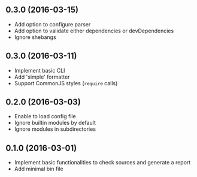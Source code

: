 ## 0.3.0 (2016-03-15)

* Add option to configure parser
* Add option to validate either dependencies or devDependencies 
* Ignore shebangs

## 0.3.0 (2016-03-11)

* Implement basic CLI
* Add 'simple' formatter
* Support CommonJS styles (`require` calls)

## 0.2.0 (2016-03-03)

* Enable to load config file
* Ignore builtin modules by default
* Ignore modules in subdirectories

## 0.1.0 (2016-03-01)

* Implement basic functionalities to check sources and generate a report
* Add minimal bin file
